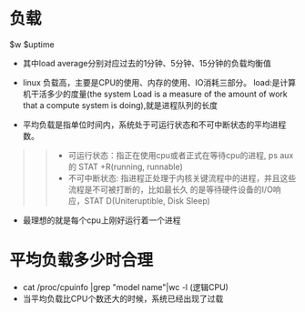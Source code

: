 # 负载
$w $uptime
* 其中load average分别对应过去的1分钟、5分钟、15分钟的负载均衡值
* linux 负载高，主要是CPU的使用、内存的使用、IO消耗三部分。
load:是计算机干活多少的度量(the system Load is a measure of the amount of work
that a compute system is doing),就是进程队列的长度

* 平均负载是指单位时间内，系统处于可运行状态和不可中断状态的平均进程数。
>> * 可运行状态：指正在使用cpu或者正式在等待cpu的进程, ps aux 的 STAT +R(running, runnable)
>> * 不可中断状态: 指进程正处理于内核关键流程中的进程，并且这些流程是不可被打断的，比如最长久
的是等待硬件设备的I/O响应，STAT D(Uniteruptible, Disk Sleep) 

* 最理想的就是每个cpu上刚好运行着一个进程
# 平均负载多少时合理
* cat /proc/cpuinfo |grep "model name"|wc -l (逻辑CPU)
* 当平均负载比CPU个数还大的时候，系统已经出现了过载



